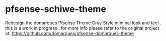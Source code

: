 # pfsense-schiwe-theme
Redesign the domarques Pfsense Theme
Gray Style miminal look and feel . this is a work in progress .
for more info please refer to the original project at: https://github.com/domarques/pfsense-domarques-theme
